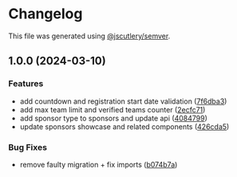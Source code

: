 # Changelog

This file was generated using [@jscutlery/semver](https://github.com/jscutlery/semver).

## 1.0.0 (2024-03-10)

### Features

- add countdown and registration start date validation ([7f6dba3](https://github.com/fss-fmi/fmicodes/commit/7f6dba3c720e6b7c54a9d34b43d9fd018932a67e))
- add max team limit and verified teams counter ([2ecfc71](https://github.com/fss-fmi/fmicodes/commit/2ecfc71224cc4e9e4bab0cfe1f723256ac9287be))
- add sponsor type to sponsors and update api ([4084799](https://github.com/fss-fmi/fmicodes/commit/408479914d9d7d9b54762bbd132590f1105450a4))
- update sponsors showcase and related components ([426cda5](https://github.com/fss-fmi/fmicodes/commit/426cda53f40e298a37902241d5edd48ead70f338))

### Bug Fixes

- remove faulty migration + fix imports ([b074b7a](https://github.com/fss-fmi/fmicodes/commit/b074b7a07442dce60c234a6933ee3240ecc98988))
